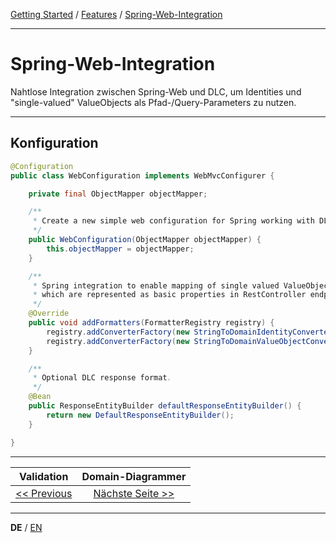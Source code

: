 [Getting Started](../index_de.md) / [Features](../guides/features_de.md) / [Spring-Web-Integration](spring_web_integration_de.md)

---

# Spring-Web-Integration

Nahtlose Integration zwischen Spring-Web und DLC, um Identities und "single-valued" ValueObjects als
Pfad-/Query-Parameters zu nutzen.

---

## Konfiguration
```Java
@Configuration
public class WebConfiguration implements WebMvcConfigurer {

    private final ObjectMapper objectMapper;

    /**
     * Create a new simple web configuration for Spring working with DLC.
     */
    public WebConfiguration(ObjectMapper objectMapper) {
        this.objectMapper = objectMapper;
    }

    /**
     * Spring integration to enable mapping of single valued ValueObjects or Ids,
     * which are represented as basic properties in RestController endpoints.
     */
    @Override
    public void addFormatters(FormatterRegistry registry) {
        registry.addConverterFactory(new StringToDomainIdentityConverterFactory(objectMapper));
        registry.addConverterFactory(new StringToDomainValueObjectConverterFactory(objectMapper));
    }

    /**
     * Optional DLC response format.
     */
    @Bean
    public ResponseEntityBuilder defaultResponseEntityBuilder() {
        return new DefaultResponseEntityBuilder();
    }

}
```

---

|                **Validation**                 |           **Domain-Diagrammer**            |
|:---------------------------------------------:|:------------------------------------------:|
| [<< Previous](validation_support_de.md) | [Nächste Seite >>](domain_diagrammer_de.md) |

---

**DE** / [EN](../../english/features/spring_web_integration_en.md)
